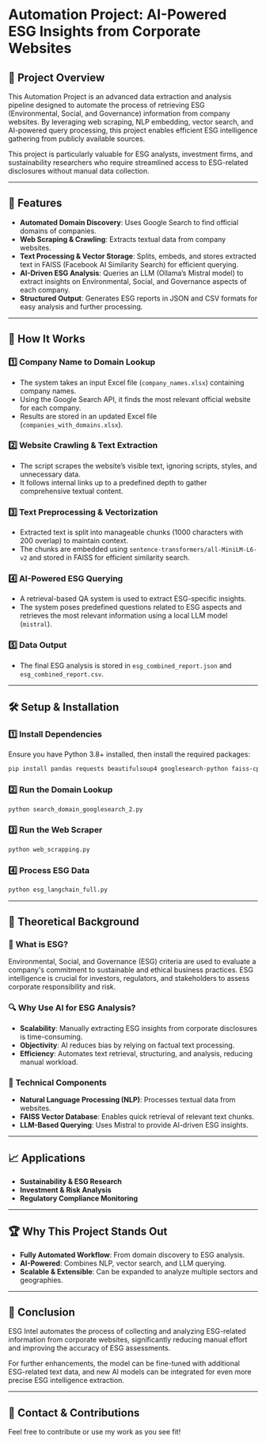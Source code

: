 # Automation Project: AI-Powered ESG Insights from Corporate Websites



## 📌 Project Overview

This Automation Project is an advanced data extraction and analysis pipeline designed to automate the process of retrieving ESG (Environmental, Social, and Governance) information from company websites. By leveraging web scraping, NLP embedding, vector search, and AI-powered query processing, this project enables efficient ESG intelligence gathering from publicly available sources.

This project is particularly valuable for ESG analysts, investment firms, and sustainability researchers who require streamlined access to ESG-related disclosures without manual data collection.

---

## 🚀 Features

- **Automated Domain Discovery**: Uses Google Search to find official domains of companies.
- **Web Scraping & Crawling**: Extracts textual data from company websites.
- **Text Processing & Vector Storage**: Splits, embeds, and stores extracted text in FAISS (Facebook AI Similarity Search) for efficient querying.
- **AI-Driven ESG Analysis**: Queries an LLM (Ollama’s Mistral model) to extract insights on Environmental, Social, and Governance aspects of each company.
- **Structured Output**: Generates ESG reports in JSON and CSV formats for easy analysis and further processing.

---

## 🔬 How It Works

### 1️⃣ **Company Name to Domain Lookup**

- The system takes an input Excel file (`company_names.xlsx`) containing company names.
- Using the Google Search API, it finds the most relevant official website for each company.
- Results are stored in an updated Excel file (`companies_with_domains.xlsx`).

### 2️⃣ **Website Crawling & Text Extraction**

- The script scrapes the website’s visible text, ignoring scripts, styles, and unnecessary data.
- It follows internal links up to a predefined depth to gather comprehensive textual content.

### 3️⃣ **Text Preprocessing & Vectorization**

- Extracted text is split into manageable chunks (1000 characters with 200 overlap) to maintain context.
- The chunks are embedded using `sentence-transformers/all-MiniLM-L6-v2` and stored in FAISS for efficient similarity search.

### 4️⃣ **AI-Powered ESG Querying**

- A retrieval-based QA system is used to extract ESG-specific insights.
- The system poses predefined questions related to ESG aspects and retrieves the most relevant information using a local LLM model (`mistral`).

### 5️⃣ **Data Output**

- The final ESG analysis is stored in `esg_combined_report.json` and `esg_combined_report.csv`.

---

## 🛠️ Setup & Installation

### 1️⃣ **Install Dependencies**

Ensure you have Python 3.8+ installed, then install the required packages:

```bash
pip install pandas requests beautifulsoup4 googlesearch-python faiss-cpu langchain tldextract
```

### 2️⃣ **Run the Domain Lookup**

```bash
python search_domain_googlesearch_2.py
```

### 3️⃣ **Run the Web Scraper**

```bash
python web_scrapping.py
```

### 4️⃣ **Process ESG Data**

```bash
python esg_langchain_full.py
```

---

## 📖 Theoretical Background

### 🌿 **What is ESG?**

Environmental, Social, and Governance (ESG) criteria are used to evaluate a company's commitment to sustainable and ethical business practices. ESG intelligence is crucial for investors, regulators, and stakeholders to assess corporate responsibility and risk.

### 🔍 **Why Use AI for ESG Analysis?**

- **Scalability**: Manually extracting ESG insights from corporate disclosures is time-consuming.
- **Objectivity**: AI reduces bias by relying on factual text processing.
- **Efficiency**: Automates text retrieval, structuring, and analysis, reducing manual workload.

### 🤖 **Technical Components**

- **Natural Language Processing (NLP)**: Processes textual data from websites.
- **FAISS Vector Database**: Enables quick retrieval of relevant text chunks.
- **LLM-Based Querying**: Uses Mistral to provide AI-driven ESG insights.

---

## 📈 Applications

- **Sustainability & ESG Research**
- **Investment & Risk Analysis**
- **Regulatory Compliance Monitoring**

---

## 🏆 Why This Project Stands Out

- **Fully Automated Workflow**: From domain discovery to ESG analysis.
- **AI-Powered**: Combines NLP, vector search, and LLM querying.
- **Scalable & Extensible**: Can be expanded to analyze multiple sectors and geographies.

---

## 📌 Conclusion

ESG Intel automates the process of collecting and analyzing ESG-related information from corporate websites, significantly reducing manual effort and improving the accuracy of ESG assessments.

For further enhancements, the model can be fine-tuned with additional ESG-related text data, and new AI models can be integrated for even more precise ESG intelligence extraction.

---

## 📮 Contact & Contributions

Feel free to contribute or use my work as you see fit!

